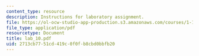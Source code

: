 ```yaml
---
content_type: resource
description: Instructions for laboratory assignment.
file: https://ol-ocw-studio-app-production.s3.amazonaws.com/courses/1-103-civil-engineering-materials-laboratory-spring-2004/2713cb7751cd419c0f0fb8cbd0bbfb20_lab_10.pdf
file_type: application/pdf
resourcetype: Document
title: lab_10.pdf
uid: 2713cb77-51cd-419c-0f0f-b8cbd0bbfb20
---
```

